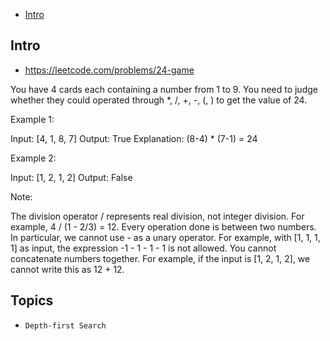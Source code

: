 - [Intro](#intro)

## Intro

- https://leetcode.com/problems/24-game


You have 4 cards each containing a number from 1 to 9.  You need to judge whether they could operated through *, /, +, -, (, ) to get the value of 24.

Example 1:

Input: [4, 1, 8, 7]
Output: True
Explanation: (8-4) * (7-1) = 24

Example 2:

Input: [1, 2, 1, 2]
Output: False

Note:

The division operator / represents real division, not integer division.  For example, 4 / (1 - 2/3) = 12.
Every operation done is between two numbers.  In particular, we cannot use - as a unary operator.  For example, with [1, 1, 1, 1] as input, the expression -1 - 1 - 1 - 1 is not allowed.
You cannot concatenate numbers together.  For example, if the input is [1, 2, 1, 2], we cannot write this as 12 + 12.



## Topics

- `Depth-first Search`


